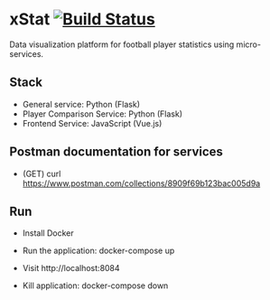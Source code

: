 # xStat [![Build Status](https://travis-ci.org/6ixBit/xStat.svg?branch=master)](https://travis-ci.org/6ixBit/xStat)
Data visualization platform for football player statistics using micro-services.

## Stack
- General service: Python (Flask)
- Player Comparison Service: Python (Flask)
- Frontend Service: JavaScript (Vue.js)

## Postman documentation for services
- (GET) curl https://www.postman.com/collections/8909f69b123bac005d9a

## Run 
- Install Docker
- Run the application: docker-compose up
- Visit http://localhost:8084

- Kill application: docker-compose down
